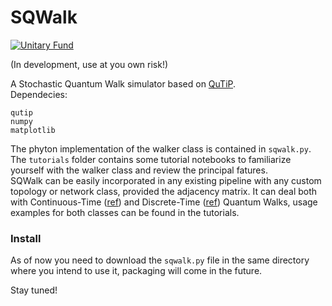 # SQWalk

[![Unitary Fund](https://img.shields.io/badge/Supported%20By-UNITARY%20FUND-brightgreen.svg?style=for-the-badge)](http://unitary.fund)

(In development, use at you own risk!)

A Stochastic Quantum Walk simulator based on [QuTiP](https://qutip.org).\
Dependecies:
```
qutip
numpy
matplotlib
```

The phyton implementation of the walker class is contained in ```sqwalk.py```.\
The ```tutorials```  folder contains some tutorial notebooks to familiarize yourself with the
walker class and review the principal fatures.\
SQWalk can be easily incorporated in any existing pipeline with any custom topology or 
network class, provided the adjacency matrix. It can deal both with Continuous-Time ([ref](https://arxiv.org/abs/0905.2942)) and 
Discrete-Time ([ref](https://arxiv.org/abs/1006.5556)) Quantum Walks, usage examples for both classes can be found in the tutorials.

### Install
As of now you need to download the ```sqwalk.py``` file in the same directory where
you intend to use it, packaging will come in the future. 

Stay tuned!


